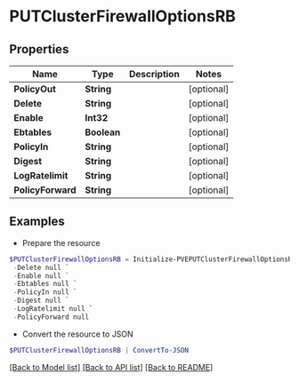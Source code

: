 # PUTClusterFirewallOptionsRB
## Properties

Name | Type | Description | Notes
------------ | ------------- | ------------- | -------------
**PolicyOut** | **String** |  | [optional] 
**Delete** | **String** |  | [optional] 
**Enable** | **Int32** |  | [optional] 
**Ebtables** | **Boolean** |  | [optional] 
**PolicyIn** | **String** |  | [optional] 
**Digest** | **String** |  | [optional] 
**LogRatelimit** | **String** |  | [optional] 
**PolicyForward** | **String** |  | [optional] 

## Examples

- Prepare the resource
```powershell
$PUTClusterFirewallOptionsRB = Initialize-PVEPUTClusterFirewallOptionsRB  -PolicyOut null `
 -Delete null `
 -Enable null `
 -Ebtables null `
 -PolicyIn null `
 -Digest null `
 -LogRatelimit null `
 -PolicyForward null
```

- Convert the resource to JSON
```powershell
$PUTClusterFirewallOptionsRB | ConvertTo-JSON
```

[[Back to Model list]](../README.md#documentation-for-models) [[Back to API list]](../README.md#documentation-for-api-endpoints) [[Back to README]](../README.md)

